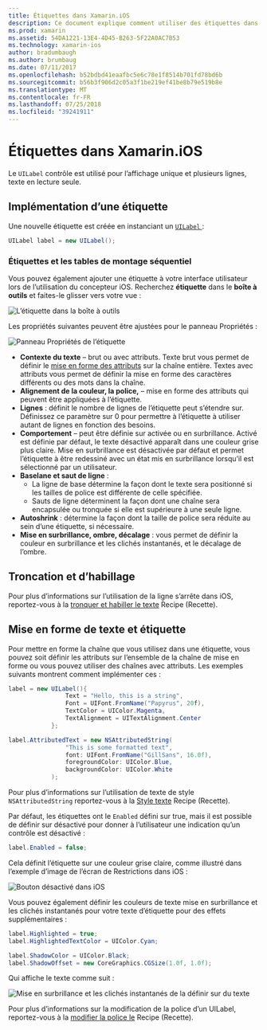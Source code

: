 ```yaml
---
title: Étiquettes dans Xamarin.iOS
description: Ce document explique comment utiliser des étiquettes dans Xamarin.iOS. Il décrit comment créer des étiquettes par programmation et avec le concepteur iOS.
ms.prod: xamarin
ms.assetid: 54DA1221-13E4-4D45-B263-5F22A0AC7B53
ms.technology: xamarin-ios
author: bradumbaugh
ms.author: brumbaug
ms.date: 07/11/2017
ms.openlocfilehash: b52bdbd41eaafbc5e6c78e1f8514b701fd78bd6b
ms.sourcegitcommit: b56b3f906d2c05a3f1be219ef41be8b79e519b8e
ms.translationtype: MT
ms.contentlocale: fr-FR
ms.lasthandoff: 07/25/2018
ms.locfileid: "39241911"
---
```

# <a name="labels-in-xamarinios"></a>Étiquettes dans Xamarin.iOS

Le `UILabel` contrôle est utilisé pour l’affichage unique et plusieurs lignes, texte en lecture seule. 

## <a name="implementing-a-label"></a>Implémentation d’une étiquette

Une nouvelle étiquette est créée en instanciant un [ `UILabel` ](https://developer.xamarin.com/api/type/UIKit.UILabel/):

```csharp
UILabel label = new UILabel();
```

### <a name="labels-and-storyboards"></a>Étiquettes et les tables de montage séquentiel

Vous pouvez également ajouter une étiquette à votre interface utilisateur lors de l’utilisation du concepteur iOS. Recherchez **étiquette** dans le **boîte à outils** et faites-le glisser vers votre vue :

![L’étiquette dans la boîte à outils](labels-images/image3.png)

Les propriétés suivantes peuvent être ajustées pour le panneau Propriétés :

![Panneau Propriétés de l’étiquette](labels-images/image2.png)

- **Contexte du texte** – brut ou avec attributs. Texte brut vous permet de définir le [mise en forme des attributs](#Formatting_Text_and_Label) sur la chaîne entière. Textes avec attributs vous permet de définir la mise en forme des caractères différents ou des mots dans la chaîne.
- **Alignement de la couleur, la police,** – mise en forme des attributs qui peuvent être appliquées à l’étiquette.
- **Lignes** : définit le nombre de lignes de l’étiquette peut s’étendre sur. Définissez ce paramètre sur 0 pour permettre à l’étiquette à utiliser autant de lignes en fonction des besoins.
- **Comportement** – peut être définie sur activée ou en surbrillance. Activé est définie par défaut, le texte désactivé apparaît dans une couleur grise plus claire. Mise en surbrillance est désactivée par défaut et permet l’étiquette à être redessiné avec un état mis en surbrillance lorsqu’il est sélectionné par un utilisateur.
- **Baselane et saut de ligne** : 
    - La ligne de base détermine la façon dont le texte sera positionné si les tailles de police est différente de celle spécifiée.
    - Sauts de ligne déterminent la façon dont une chaîne sera encapsulée ou tronquée si elle est supérieure à une seule ligne.
- **Autoshrink** : détermine la façon dont la taille de police sera réduite au sein d’une étiquette, si nécessaire.
- **Mise en surbrillance, ombre, décalage** : vous permet de définir la couleur en surbrillance et les clichés instantanés, et le décalage de l’ombre.

## <a name="truncating-and-wrapping"></a>Troncation et d’habillage

Pour plus d’informations sur l’utilisation de la ligne s’arrête dans iOS, reportez-vous à la [tronquer et habiller le texte](https://github.com/xamarin/recipes/tree/master/Recipes/ios/standard_controls/labels/uilabel-truncate-wrap-text) Recipe (Recette).

<a name="Formatting_Text_and_Label"/>

## <a name="formatting-text-and-label"></a>Mise en forme de texte et étiquette

Pour mettre en forme la chaîne que vous utilisez dans une étiquette, vous pouvez soit définir les attributs sur l’ensemble de la chaîne de mise en forme ou vous pouvez utiliser des chaînes avec attributs. Les exemples suivants montrent comment implémenter ces :

```csharp
label = new UILabel(){
                Text = "Hello, this is a string",
                Font = UIFont.FromName("Papyrus", 20f),
                TextColor = UIColor.Magenta,
                TextAlignment = UITextAlignment.Center
            };
```

```csharp
label.AttributedText = new NSAttributedString(
                "This is some formatted text",
                font: UIFont.FromName("GillSans", 16.0f),
                foregroundColor: UIColor.Blue,
                backgroundColor: UIColor.White
            );
```

Pour plus d’informations sur l’utilisation de texte de style `NSAttributedString` reportez-vous à la [Style texte](https://github.com/xamarin/recipes/tree/master/Recipes/ios/standard_controls/text_field/style_text) Recipe (Recette).

Par défaut, les étiquettes ont le `Enabled` défini sur true, mais il est possible de définir sur désactivé pour donner à l’utilisateur une indication qu’un contrôle est désactivé :

```csharp
label.Enabled = false;
```

Cela définit l’étiquette sur une couleur grise claire, comme illustré dans l’exemple d’image de l’écran de Restrictions dans iOS :

![Bouton désactivé dans iOS](labels-images/image1.png)

Vous pouvez également définir les couleurs de texte mise en surbrillance et les clichés instantanés pour votre texte d’étiquette pour des effets supplémentaires :

```csharp
label.Highlighted = true;
label.HighlightedTextColor = UIColor.Cyan;

label.ShadowColor = UIColor.Black;
label.ShadowOffset = new CoreGraphics.CGSize(1.0f, 1.0f);
```

Qui affiche le texte comme suit :

![Mise en surbrillance et les clichés instantanés de la définir sur du texte](labels-images/image4.png)

Pour plus d’informations sur la modification de la police d’un UILabel, reportez-vous à la [modifier la police le](https://github.com/xamarin/recipes/tree/master/Recipes/ios/standard_controls/labels/change_the_font) Recipe (Recette).





